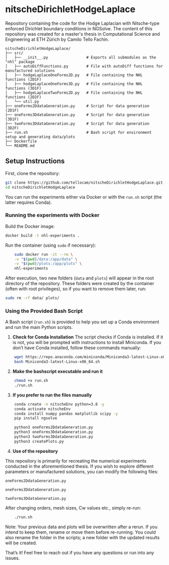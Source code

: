 # nitscheDirichletHodgeLaplace
Repository containing the code for the Hodge Laplacian with Nitsche-type enforced Dirichlet boundary conditions in NGSolve. The content of this repository was created for a master's thesis in Computational Science and Engineering at ETH Zürich by Camilo Tello Fachin.
```
nitscheDirichletHodgeLaplace/
├── src/
│   ├── __init__.py                 # Exports all submodules as the "nhl" package
│   ├── autoDiffFunctions.py        # File with autoDiff functions for manufactured solutions
│   ├── hodgeLaplaceOneForms2D.py   # File containing the NHL functions (2D1F)
│   ├── hodgeLaplaceOneForms3D.py   # File containing the NHL functions (3D1F)
│   ├── hodgeLaplaceTwoForms2D.py   # File containing the NHL functions (2D2F)
│   └── util.py
├── oneForms2DdataGeneration.py     # Script for data generation (2D1F)
├── oneForms3DdataGeneration.py     # Script for data generation (3D1F)
├── twoForms3DdataGeneration.py     # Script for data generation (3D2F)
├── run.sh                          # Bash script for environment setup and generating data/plots
├── Dockerfile
└── README.md
```
## Setup Instructions
First, clone the repository:
```bash
git clone https://github.com/tellocam/nitscheDirichletHodgeLaplace.git
cd nitscheDirichletHodgeLaplace
```
You can run the experiments either via Docker or with the ```run.sh``` script (the latter requires Conda).

### Running the experiments with Docker
Build the Docker image:
```bash
docker build -t nhl-experiments .
```
Run the container (using ```sudo``` if necessary):
```bash
    sudo docker run -it --rm \
    -v "$(pwd)/data:/app/data" \
    -v "$(pwd)/plots:/app/plots" \
    nhl-experiments
```
After execution, two new folders (```data``` and ```plots```) will appear in the root directory of the repository. These folders were created by the container (often with root privileges), so if you want to remove them later, run:
```bash
sudo rm -rf data/ plots/
```

### Using the Provided Bash Script
A Bash script (```run.sh```) is provided to help you set up a Conda environment and run the main Python scripts.

1. **Check for Conda Installation**
The script checks if Conda is installed. If it is not, you will be prompted with instructions to install Miniconda. If you don’t have Conda installed, follow these commands manually:
```bash
    wget https://repo.anaconda.com/miniconda/Miniconda3-latest-Linux-x86_64.sh
    bash Miniconda3-latest-Linux-x86_64.sh
```

2. **Make the bashscript executable and run it**
```bash
    chmod +x run.sh
    ./run.sh
```

3. **If you prefer to run the files manually**
```bash
    conda create -n nitscheEnv python=3.8 -y
    conda activate nitscheEnv
    conda install numpy pandas matplotlib scipy -y
    pip install ngsolve

    python3 oneForms2DdataGeneration.py
    python3 oneForms3DdataGeneration.py
    python3 twoForms3DdataGeneration.py
    python3 createPlots.py
```

4. **Use of the repository**

This repository is primarily for recreating the numerical experiments conducted in the aforementioned thesis. If you wish to explore different parameters or manufactured solutions, you can modify the following files:

```oneForms2DdataGeneration.py```

```oneForms3DdataGeneration.py```

```twoForms3DdataGeneration.py```

After changing orders, mesh sizes, Cw values etc., simply re-run:
```bash
    ./run.sh
```
Note: Your previous data and plots will be overwritten after a rerun. 
If you intend to keep them, rename or move them before re-running. 
You could also rename the folder in the scripts; a new folder with the updated results will be created.

That’s it! Feel free to reach out if you have any questions or run into any issues.
